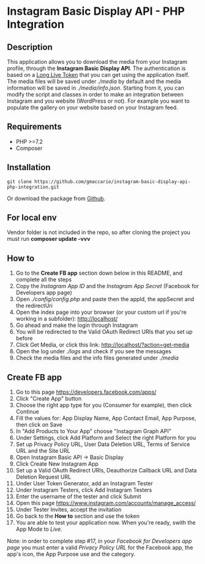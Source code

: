 # Instagram Basic Display API - PHP Integration

## Description
This application allows you to download the media from your Instagram profile, through the **Instagram Basic Display API**. The authentication is based on a [Long Live Token](https://developers.facebook.com/docs/instagram-basic-display-api/guides/long-lived-access-tokens/) that you can get using the application itself. The media files will be saved under *./media* by default and the media information will be saved in *./media/info.json*. Starting from it, you can modify the script and classes in order to make an integration between Instagram and you website (WordPress or not). For example you want to populate the gallery on your website based on your Instagram feed. 

## Requirements
* PHP >=7.2
* Composer

## Installation
```
git clone https://github.com/gmaccario/instagram-basic-display-api-php-integration.git
```
Or download the package from [Github](https://github.com/gmaccario/instagram-basic-display-api-php-integration).

## For local env
Vendor folder is not included in the repo, so after cloning the project you must run **composer update -vvv**

## How to
1. Go to the **Create FB app** section down below in this README, and complete all the steps
2. Copy the *Instagram App ID* and the *Instagram App Secret* (Facebook for Developers app page)
3. Open *./config/config.php* and paste then the appId, the appSecret and the redirectUri
4. Open the index page into your browser (or your custom url if you're working in a subfolder):
[http://localhost/](http://localhost/)
5. Go ahead and make the login through Instagram
6. You will be redirected to the Valid OAuth Redirect URIs that you set up before
7. Click Get Media, or click this link:
[http://localhost/?action=get-media](http://localhost/?action=get-media)
8. Open the log under *./logs* and check if you see the messages
9. Check the media files and the info files generated under *./media*

## Create FB app
1. Go to this page https://developers.facebook.com/apps/
2. Click "Create App" button
3. Choose the right app type for you (Consumer for example), then click Continue
4. Fill the values for: App Display Name, App Contact Email, App Purpose, then click on Save
5. In "Add Products to Your App" choose "Instagram Graph API"
6. Under Settings, click Add Platform and Select the right Platform for you
7. Set up Privacy Policy URL, User Data Deletion URL, Terms of Service URL and the Site URL
8. Open Instagram Basic API -> Basic Display
9. Click Create New Instagram App
10. Set up a Valid OAuth Redirect URIs, Deauthorize Callback URL and Data Deletion Request URL
11. Under User Token Generator, add an Instagram Tester
12. Under Instagram Testers, click Add Instagram Testers
13. Enter the username of the tester and click Submit
14. Open this page https://www.instagram.com/accounts/manage_access/ 
15. Under Tester Invites, accept the invitation
16. Go back to the **How to** section and use the token
17. You are able to test your application now. When you're ready, swith the App Mode to *Live*. 

Note: in order to complete step #17, in your *Facebook for Developers app page* you must enter a valid *Privacy Policy URL* for the Facebook app, the app's icon, the App Purpose use and the category.
